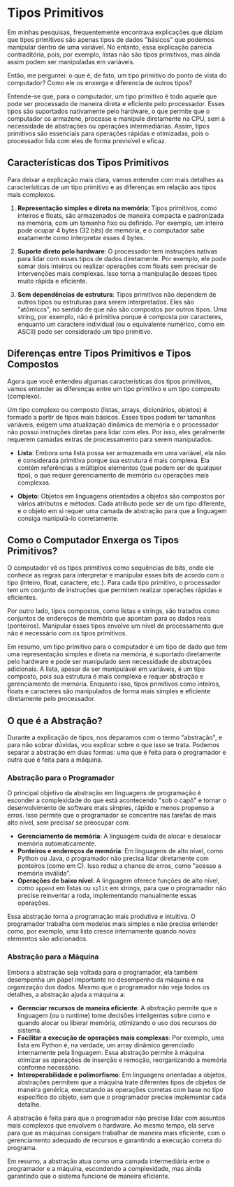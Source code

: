 # Tipos Primitivos

Em minhas pesquisas, frequentemente encontrava explicações que diziam que tipos primitivos são apenas tipos de dados "básicos" que podemos manipular dentro de uma variável. No entanto, essa explicação parecia contraditória, pois, por exemplo, listas não são tipos primitivos, mas ainda assim podem ser manipuladas em variáveis.

Então, me perguntei: o que é, de fato, um tipo primitivo do ponto de vista do computador? Como ele os enxerga e diferencia de outros tipos?

Entende-se que, para o computador, um tipo primitivo é todo aquele que pode ser processado de maneira direta e eficiente pelo processador. Esses tipos são suportados nativamente pelo hardware, o que permite que o computador os armazene, processe e manipule diretamente na CPU, sem a necessidade de abstrações ou operações intermediárias. Assim, tipos primitivos são essenciais para operações rápidas e otimizadas, pois o processador lida com eles de forma previsível e eficaz.

## Características dos Tipos Primitivos

Para deixar a explicação mais clara, vamos entender com mais detalhes as características de um tipo primitivo e as diferenças em relação aos tipos mais complexos.

1. **Representação simples e direta na memória**: Tipos primitivos, como inteiros e floats, são armazenados de maneira compacta e padronizada na memória, com um tamanho fixo ou definido. Por exemplo, um inteiro pode ocupar 4 bytes (32 bits) de memória, e o computador sabe exatamente como interpretar esses 4 bytes.

2. **Suporte direto pelo hardware**: O processador tem instruções nativas para lidar com esses tipos de dados diretamente. Por exemplo, ele pode somar dois inteiros ou realizar operações com floats sem precisar de intervenções mais complexas. Isso torna a manipulação desses tipos muito rápida e eficiente.

3. **Sem dependências de estrutura**: Tipos primitivos não dependem de outros tipos ou estruturas para serem interpretados. Eles são "atômicos", no sentido de que não são compostos por outros tipos. Uma string, por exemplo, não é primitiva porque é composta por caracteres, enquanto um caractere individual (ou o equivalente numérico, como em ASCII) pode ser considerado um tipo primitivo.

## Diferenças entre Tipos Primitivos e Tipos Compostos

Agora que você entendeu algumas características dos tipos primitivos, vamos entender as diferenças entre um tipo primitivo e um tipo composto (complexo).

Um tipo complexo ou composto (listas, arrays, dicionários, objetos) é formado a partir de tipos mais básicos. Esses tipos podem ter tamanhos variáveis, exigem uma atualização dinâmica de memória e o processador não possui instruções diretas para lidar com eles. Por isso, eles geralmente requerem camadas extras de processamento para serem manipulados.

- **Lista**: Embora uma lista possa ser armazenada em uma variável, ela não é considerada primitiva porque sua estrutura é mais complexa. Ela contém referências a múltiplos elementos (que podem ser de qualquer tipo), o que requer gerenciamento de memória ou operações mais complexas.

- **Objeto**: Objetos em linguagens orientadas a objetos são compostos por vários atributos e métodos. Cada atributo pode ser de um tipo diferente, e o objeto em si requer uma camada de abstração para que a linguagem consiga manipulá-lo corretamente.

## Como o Computador Enxerga os Tipos Primitivos?

O computador vê os tipos primitivos como sequências de bits, onde ele conhece as regras para interpretar e manipular esses bits de acordo com o tipo (inteiro, float, caractere, etc.). Para cada tipo primitivo, o processador tem um conjunto de instruções que permitem realizar operações rápidas e eficientes.

Por outro lado, tipos compostos, como listas e strings, são tratados como conjuntos de endereços de memória que apontam para os dados reais (ponteiros). Manipular esses tipos envolve um nível de processamento que não é necessário com os tipos primitivos.

Em resumo, um tipo primitivo para o computador é um tipo de dado que tem uma representação simples e direta na memória, é suportado diretamente pelo hardware e pode ser manipulado sem necessidade de abstrações adicionais. A lista, apesar de ser manipulável em variáveis, é um tipo composto, pois sua estrutura é mais complexa e requer abstração e gerenciamento de memória. Enquanto isso, tipos primitivos como inteiros, floats e caracteres são manipulados de forma mais simples e eficiente diretamente pelo processador.

## O que é a Abstração?

Durante a explicação de tipos, nos deparamos com o termo "abstração", e para não sobrar dúvidas, vou explicar sobre o que isso se trata. Podemos separar a abstração em duas formas: uma que é feita para o programador e outra que é feita para a máquina.

### Abstração para o Programador

O principal objetivo da abstração em linguagens de programação é esconder a complexidade do que está acontecendo "sob o capô" e tornar o desenvolvimento de software mais simples, rápido e menos propenso a erros. Isso permite que o programador se concentre nas tarefas de mais alto nível, sem precisar se preocupar com:

- **Gerenciamento de memória**: A linguagem cuida de alocar e desalocar memória automaticamente.
- **Ponteiros e endereços de memória**: Em linguagens de alto nível, como Python ou Java, o programador não precisa lidar diretamente com ponteiros (como em C). Isso reduz a chance de erros, como "acesso a memória inválida".
- **Operações de baixo nível**: A linguagem oferece funções de alto nível, como `append` em listas ou `split` em strings, para que o programador não precise reinventar a roda, implementando manualmente essas operações.

Essa abstração torna a programação mais produtiva e intuitiva. O programador trabalha com modelos mais simples e não precisa entender como, por exemplo, uma lista cresce internamente quando novos elementos são adicionados.

### Abstração para a Máquina

Embora a abstração seja voltada para o programador, ela também desempenha um papel importante no desempenho da máquina e na organização dos dados. Mesmo que o programador não veja todos os detalhes, a abstração ajuda a máquina a:

- **Gerenciar recursos de maneira eficiente**: A abstração permite que a linguagem (ou o runtime) tome decisões inteligentes sobre como e quando alocar ou liberar memória, otimizando o uso dos recursos do sistema.
- **Facilitar a execução de operações mais complexas**: Por exemplo, uma lista em Python é, na verdade, um array dinâmico gerenciado internamente pela linguagem. Essa abstração permite à máquina otimizar as operações de inserção e remoção, reorganizando a memória conforme necessário.
- **Interoperabilidade e polimorfismo**: Em linguagens orientadas a objetos, abstrações permitem que a máquina trate diferentes tipos de objetos de maneira genérica, executando as operações corretas com base no tipo específico do objeto, sem que o programador precise implementar cada detalhe.

A abstração é feita para que o programador não precise lidar com assuntos mais complexos que envolvem o hardware. Ao mesmo tempo, ela serve para que as máquinas consigam trabalhar de maneira mais eficiente, com o gerenciamento adequado de recursos e garantindo a execução correta do programa.

Em resumo, a abstração atua como uma camada intermediária entre o programador e a máquina, escondendo a complexidade, mas ainda garantindo que o sistema funcione de maneira eficiente.

